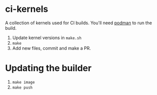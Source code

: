 # ci-kernels

A collection of kernels used for CI builds. You'll need [podman]() to run the build.

1. Update kernel versions in `make.sh`
2. `make`
3. Add new files, commit and make a PR.

# Updating the builder

1. `make image`
2. `make push`

[podman]: https://podman.io/
